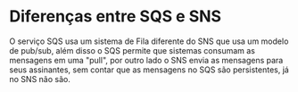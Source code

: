 # Diferenças entre SQS e SNS

O serviço SQS usa um sistema de Fila diferente do SNS que usa um modelo de pub/sub, além disso o SQS permite que sistemas consumam as mensagens em uma "pull", por outro lado o SNS envia as mensagens para seus assinantes, sem contar que as mensagens no SQS são persistentes, já no 
SNS não são.
